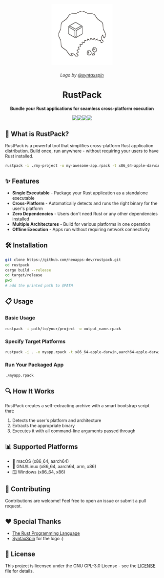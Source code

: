 <div align="center">
  <img src="https://raw.githubusercontent.com/neoapps-dev/rustpack/main/assets/logo.png" alt="RustPack Logo" width="200"/>
  <h6>Logo by <a href="https://github.com/syntaxspin">@syntaxspin</a></h5>
<h1>RustPack</h1>
  <b>Bundle your Rust applications for seamless cross-platform execution</b>

  <img src="https://ziadoua.github.io/m3-Markdown-Badges/badges/LicenceGPLv3/licencegplv31.svg"></img><img src="https://ziadoua.github.io/m3-Markdown-Badges/badges/Rust/rust1.svg"></img><img src="https://ziadoua.github.io/m3-Markdown-Badges/badges/Windows/windows1.svg"></img><img src="https://ziadoua.github.io/m3-Markdown-Badges/badges/Linux/linux1.svg"></img>
</div>

## 🚀 What is RustPack?

RustPack is a powerful tool that simplifies cross-platform Rust application distribution. Build once, run anywhere - without requiring your users to have Rust installed.

```bash
rustpack -i ./my-project -o my-awesome-app.rpack -t x86_64-apple-darwin,x86_64-pc-windows-msvc,x86_64-unknown-linux-gnu
```

## ✨ Features

- **Single Executable** - Package your Rust application as a standalone executable
- **Cross-Platform** - Automatically detects and runs the right binary for the user's platform
- **Zero Dependencies** - Users don't need Rust or any other dependencies installed
- **Multiple Architectures** - Build for various platforms in one operation
- **Offline Execution** - Apps run without requiring network connectivity

## 🛠️ Installation

```bash
git clone https://github.com/neoapps-dev/rustpack.git
cd rustpack
cargo build --release
cd target/release
pwd
# add the printed path to $PATH
```

## 📋 Usage

### Basic Usage

```bash
rustpack -i path/to/your/project -o output_name.rpack
```

### Specify Target Platforms

```bash
rustpack -i . -o myapp.rpack -t x86_64-apple-darwin,aarch64-apple-darwin,x86_64-unknown-linux-gnu
```

### Run Your Packaged App

```bash
./myapp.rpack
```

## 🔍 How It Works

RustPack creates a self-extracting archive with a smart bootstrap script that:

1. Detects the user's platform and architecture
2. Extracts the appropriate binary
3. Executes it with all command-line arguments passed through

## 📊 Supported Platforms

- 🍎 macOS (x86_64, aarch64)
- 🐧 GNU/Linux (x86_64, aarch64, arm, x86)
- 🪟 Windows (x86_64, x86)

## 🤝 Contributing

Contributions are welcome! Feel free to open an issue or submit a pull request.

## ❤️ Special Thanks

- [The Rust Programming Language](https://rust-lang.org)
- [SyntaxSpin](https://github.com/syntaxspin) for the logo :)

## 📝 License

This project is licensed under the GNU GPL-3.0 License - see the [LICENSE](LICENSE) file for details.